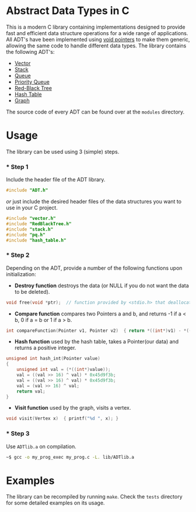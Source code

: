 # Abstract Data Types in C
This is a modern C library containing implementations designed to provide fast and efficient data structure operations for a wide range of applications. All ADT's have been implemented using [void pointers](https://www.geeksforgeeks.org/void-pointer-c-cpp/) to make them generic, allowing the same code to handle different data types. The library contains the following ADT's:

* [Vector](https://github.com/pavlosdais/Abstract-Data-Types/tree/main/modules/Vector#readme)
* [Stack](https://github.com/pavlosdais/Abstract-Data-Types/tree/main/modules/Stack#readme)
* [Queue](https://github.com/pavlosdais/Abstract-Data-Types/tree/main/modules/Queue#readme)
* [Priority Queue](https://github.com/pavlosdais/Abstract-Data-Types/tree/main/modules/PriorityQueue#readme)
* [Red-Black Tree](https://github.com/pavlosdais/Abstract-Data-Types/tree/main/modules/RedBlackTree#readme)
* [Hash Table](https://github.com/pavlosdais/Abstract-Data-Types/tree/main/modules/HashTable#readme)
* [Graph](https://github.com/pavlosdais/Abstract-Data-Types/tree/main/modules/Graph#readme)

The source code of every ADT can be found over at the `modules` directory.

# Usage
The library can be used using 3 (simple) steps.

### * Step 1
Include the header file of the ADT library.
```c
#include "ADT.h"
```
*or* just include the desired header files of the data structures you want to use in your C project.
```c
#include "vector.h"
#include "RedBlackTree.h"
#include "stack.h"
#include "pq.h"
#include "hash_table.h"
```

### * Step 2
Depending on the ADT, provide a number of the following functions upon initialization:
- **Destroy function** destroys the data (or NULL if you do not want the data to be deleted).
```c
void free(void *ptr);  // function provided by <stdio.h> that deallocates the memory previously allocated.
```

- **Compare function** compares two Pointers a and b, and returns -1 if a < b, 0 if a = b or 1 if a > b.
```c
int compareFunction(Pointer v1, Pointer v2)  { return *((int*)v1) - *((int*)v2); }
```

- **Hash function** used by the hash table, takes a Pointer(our data) and returns a positive integer.
```c
unsigned int hash_int(Pointer value)
{
    unsigned int val = (*((int*)value));
    val = ((val >> 16) ^ val) * 0x45d9f3b;
    val = ((val >> 16) ^ val) * 0x45d9f3b;
    val = (val >> 16) ^ val;
    return val;
}
```

- **Visit function** used by the graph, visits a vertex.
```c
void visit(Vertex x)  { printf("%d ", x); }
```

### * Step 3
Use `ADTlib.a` on compilation.
```bash
~$ gcc -o my_prog_exec my_prog.c -L. lib/ADTlib.a
```

# Examples
The library can be recompiled by running `make`. Check the `tests` directory for some detailed examples on its usage.
